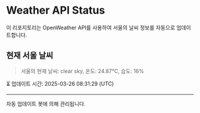 
# Weather API Status

이 리포지토리는 OpenWeather API를 사용하여 서울의 날씨 정보를 자동으로 업데이트합니다.

## 현재 서울 날씨
> 서울의 현재 날씨: clear sky, 온도: 24.87°C, 습도: 16%

⏳ 업데이트 시간: 2025-03-26 08:31:29 (UTC)

---
자동 업데이트 봇에 의해 관리됩니다.
